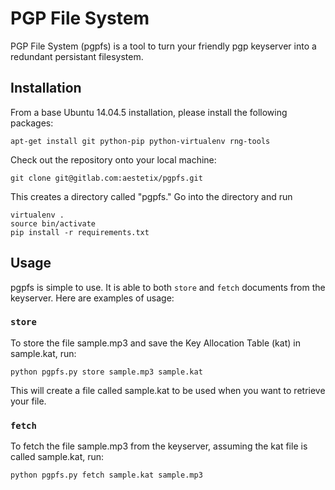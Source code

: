 # PGP File System

PGP File System (pgpfs) is a tool to turn your friendly pgp keyserver into a
redundant persistant filesystem.

## Installation

From a base Ubuntu 14.04.5 installation, please install the following packages:

```
apt-get install git python-pip python-virtualenv rng-tools
```

Check out the repository onto your local machine:
```
git clone git@gitlab.com:aestetix/pgpfs.git
```
This creates a directory called "pgpfs." Go into the directory and  run
```
virtualenv .
source bin/activate
pip install -r requirements.txt
```

## Usage
pgpfs is simple to use. It is able to both `store` and `fetch` documents from
the keyserver. Here are examples of usage:

### `store`
To store the file sample.mp3 and save the Key Allocation Table (kat) in
sample.kat, run:
```
python pgpfs.py store sample.mp3 sample.kat
```
This will create a file called sample.kat to be used when you want to retrieve
your file.

### `fetch`
To fetch the file sample.mp3 from the keyserver, assuming the kat file is called
sample.kat, run:
```
python pgpfs.py fetch sample.kat sample.mp3
```
